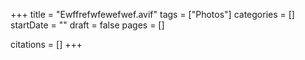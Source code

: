 +++
title = "Ewffrefwfewefwef.avif"
tags = ["Photos"]
categories = []
startDate = ""
draft = false
pages = []

citations = []
+++
